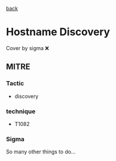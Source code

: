 [back](../index.md)
# Hostname Discovery
Cover by sigma :x: 

## MITRE
### Tactic
  - discovery

### technique
  - T1082

### Sigma

 So many other things to do...